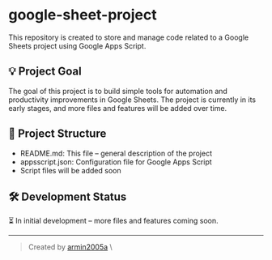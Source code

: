 # google-sheet-project

This repository is created to store and manage code related to a Google Sheets project using Google Apps Script.

## 💡 Project Goal

The goal of this project is to build simple tools for automation and productivity improvements in Google Sheets. The project is currently in its early stages, and more files and features will be added over time.

## 📁 Project Structure

- README.md: This file – general description of the project  
- appsscript.json: Configuration file for Google Apps Script  
- Script files will be added soon

## 🛠 Development Status

⏳ In initial development – more files and features coming soon.

---

> Created by [armin2005a](https://github.com/armin2005a)
> \
